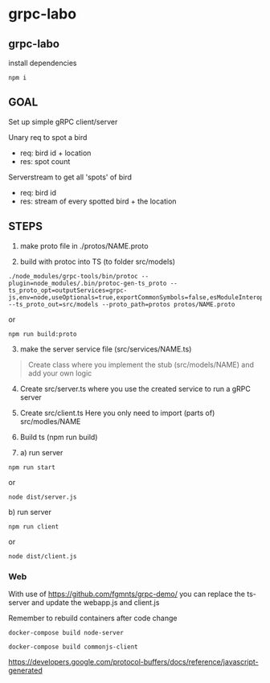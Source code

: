 # grpc-labo

## grpc-labo
install dependencies

```
npm i
```

## GOAL

Set up simple gRPC client/server

Unary req to spot a bird
 - req: bird id + location
 - res: spot count

Serverstream to get all 'spots' of bird
 - req: bird id
 - res: stream of every spotted bird + the location


## STEPS

1) make proto file in ./protos/NAME.proto

2) build with protoc into TS (to folder src/models)

```
./node_modules/grpc-tools/bin/protoc --plugin=node_modules/.bin/protoc-gen-ts_proto --ts_proto_opt=outputServices=grpc-js,env=node,useOptionals=true,exportCommonSymbols=false,esModuleInterop=true --ts_proto_out=src/models --proto_path=protos protos/NAME.proto
```

or

```
npm run build:proto
```

3) make the server service file (src/services/NAME.ts)
 > Create class where you implement the stub (src/models/NAME) and add your own logic

4) Create src/server.ts where you use the created service to run a gRPC server

5) Create src/client.ts 
    Here you only need to import (parts of) src/modles/NAME

6) Build ts (npm run build)

7) a) run server 

```
npm run start
```
or
```
node dist/server.js
```
   b) run server

```
npm run client
```
or
```
node dist/client.js
```


### Web

With use of https://github.com/fgmnts/grpc-demo/ you can replace the ts-server 
and update the webapp.js and client.js  

Remember to rebuild containers after code change  


```
docker-compose build node-server
```

```
docker-compose build commonjs-client
```


https://developers.google.com/protocol-buffers/docs/reference/javascript-generated